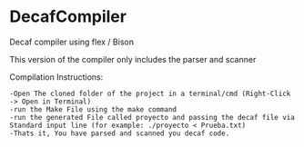 # DecafCompiler
Decaf compiler using flex / Bison

This version of the compiler only includes the parser and scanner

Compilation Instructions:

	-Open The cloned folder of the project in a terminal/cmd (Right-Click -> Open in Terminal)
	-run the Make File using the make command
	-run the generated File called proyecto and passing the decaf file via Standard input line (for example: ./proyecto < Prueba.txt)
	-Thats it, You have parsed and scanned you decaf code.
